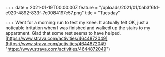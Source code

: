+++
date = 2021-01-19T00:00:00Z
feature = "/uploads/2021/01/0ab3f6fd-e920-4892-833f-7c0084197c57.png"
title = "Tuesday"

+++
Went for a morning run to test my knee. It actually felt OK, just a noticable irritation when I was finished and walked up the stairs to my appartment. Glad that some rest seems to have helped. [https://www.strava.com/activities/4644872049](https://www.strava.com/activities/4644872049 "https://www.strava.com/activities/4644872049")
